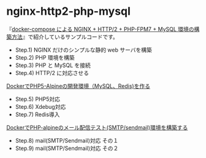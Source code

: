 nginx-http2-php-mysql
===

『[docker-compose による NGINX + HTTP/2 + PHP-FPM7 + MySQL 環境の構築方法](https://tech.recruit-mp.co.jp/infrastructure/post-12795/)』で紹介しているサンプルコードです。

- Step.1) NGINX だけのシンプルな静的 web サーバを構築
- Step.2) PHP 環境を構築
- Step.3) PHP と MySQL を接続
- Step.4) HTTP/2 に対応させる

[DockerでPHP5-Alpineの開発環境（MySQL、Redis)を作る](https://qiita.com/idani/items/891c6747e90c9eb8fe40)
- Step.5) PHP5対応
- Step.6) Xdebug対応
- Step.7) Redis導入

[DockerでPHP-alpineのメール配信テスト(SMTP/sendmail)環境を構築する](https://qiita.com/idani/items/e703b8810db219bd57fa)
- Step.8) mail(SMTP/Sendmail)対応 その１
- Step.9) mail(SMTP/Sendmail)対応 その２
